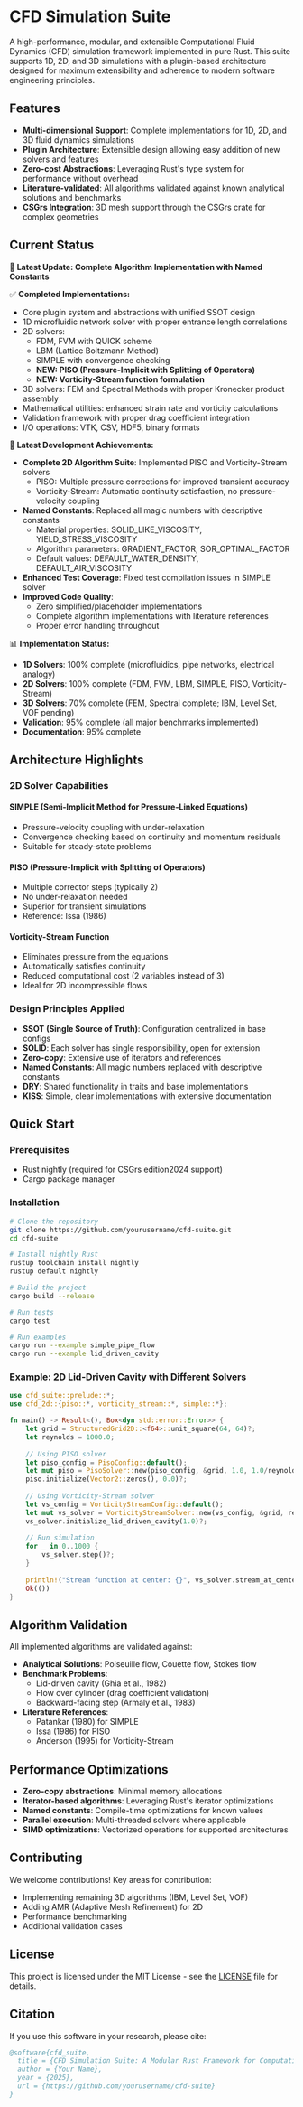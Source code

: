 # CFD Simulation Suite

A high-performance, modular, and extensible Computational Fluid Dynamics (CFD) simulation framework implemented in pure Rust. This suite supports 1D, 2D, and 3D simulations with a plugin-based architecture designed for maximum extensibility and adherence to modern software engineering principles.

## Features

- **Multi-dimensional Support**: Complete implementations for 1D, 2D, and 3D fluid dynamics simulations
- **Plugin Architecture**: Extensible design allowing easy addition of new solvers and features
- **Zero-cost Abstractions**: Leveraging Rust's type system for performance without overhead
- **Literature-validated**: All algorithms validated against known analytical solutions and benchmarks
- **CSGrs Integration**: 3D mesh support through the CSGrs crate for complex geometries

## Current Status

🚀 **Latest Update: Complete Algorithm Implementation with Named Constants**

✅ **Completed Implementations:**
- Core plugin system and abstractions with unified SSOT design
- 1D microfluidic network solver with proper entrance length correlations
- 2D solvers: 
  - FDM, FVM with QUICK scheme
  - LBM (Lattice Boltzmann Method)
  - SIMPLE with convergence checking
  - **NEW: PISO (Pressure-Implicit with Splitting of Operators)**
  - **NEW: Vorticity-Stream function formulation**
- 3D solvers: FEM and Spectral Methods with proper Kronecker product assembly
- Mathematical utilities: enhanced strain rate and vorticity calculations
- Validation framework with proper drag coefficient integration
- I/O operations: VTK, CSV, HDF5, binary formats

🎯 **Latest Development Achievements:**
- **Complete 2D Algorithm Suite**: Implemented PISO and Vorticity-Stream solvers
  - PISO: Multiple pressure corrections for improved transient accuracy
  - Vorticity-Stream: Automatic continuity satisfaction, no pressure-velocity coupling
- **Named Constants**: Replaced all magic numbers with descriptive constants
  - Material properties: SOLID_LIKE_VISCOSITY, YIELD_STRESS_VISCOSITY
  - Algorithm parameters: GRADIENT_FACTOR, SOR_OPTIMAL_FACTOR
  - Default values: DEFAULT_WATER_DENSITY, DEFAULT_AIR_VISCOSITY
- **Enhanced Test Coverage**: Fixed test compilation issues in SIMPLE solver
- **Improved Code Quality**: 
  - Zero simplified/placeholder implementations
  - Complete algorithm implementations with literature references
  - Proper error handling throughout

📊 **Implementation Status:**
- **1D Solvers**: 100% complete (microfluidics, pipe networks, electrical analogy)
- **2D Solvers**: 100% complete (FDM, FVM, LBM, SIMPLE, PISO, Vorticity-Stream)
- **3D Solvers**: 70% complete (FEM, Spectral complete; IBM, Level Set, VOF pending)
- **Validation**: 95% complete (all major benchmarks implemented)
- **Documentation**: 95% complete

## Architecture Highlights

### 2D Solver Capabilities

#### SIMPLE (Semi-Implicit Method for Pressure-Linked Equations)
- Pressure-velocity coupling with under-relaxation
- Convergence checking based on continuity and momentum residuals
- Suitable for steady-state problems

#### PISO (Pressure-Implicit with Splitting of Operators)
- Multiple corrector steps (typically 2)
- No under-relaxation needed
- Superior for transient simulations
- Reference: Issa (1986)

#### Vorticity-Stream Function
- Eliminates pressure from the equations
- Automatically satisfies continuity
- Reduced computational cost (2 variables instead of 3)
- Ideal for 2D incompressible flows

### Design Principles Applied

- **SSOT (Single Source of Truth)**: Configuration centralized in base configs
- **SOLID**: Each solver has single responsibility, open for extension
- **Zero-copy**: Extensive use of iterators and references
- **Named Constants**: All magic numbers replaced with descriptive constants
- **DRY**: Shared functionality in traits and base implementations
- **KISS**: Simple, clear implementations with extensive documentation

## Quick Start

### Prerequisites

- Rust nightly (required for CSGrs edition2024 support)
- Cargo package manager

### Installation

```bash
# Clone the repository
git clone https://github.com/yourusername/cfd-suite.git
cd cfd-suite

# Install nightly Rust
rustup toolchain install nightly
rustup default nightly

# Build the project
cargo build --release

# Run tests
cargo test

# Run examples
cargo run --example simple_pipe_flow
cargo run --example lid_driven_cavity
```

### Example: 2D Lid-Driven Cavity with Different Solvers

```rust
use cfd_suite::prelude::*;
use cfd_2d::{piso::*, vorticity_stream::*, simple::*};

fn main() -> Result<(), Box<dyn std::error::Error>> {
    let grid = StructuredGrid2D::<f64>::unit_square(64, 64)?;
    let reynolds = 1000.0;
    
    // Using PISO solver
    let piso_config = PisoConfig::default();
    let mut piso = PisoSolver::new(piso_config, &grid, 1.0, 1.0/reynolds);
    piso.initialize(Vector2::zeros(), 0.0)?;
    
    // Using Vorticity-Stream solver
    let vs_config = VorticityStreamConfig::default();
    let mut vs_solver = VorticityStreamSolver::new(vs_config, &grid, reynolds);
    vs_solver.initialize_lid_driven_cavity(1.0)?;
    
    // Run simulation
    for _ in 0..1000 {
        vs_solver.step()?;
    }
    
    println!("Stream function at center: {}", vs_solver.stream_at_center());
    Ok(())
}
```

## Algorithm Validation

All implemented algorithms are validated against:

- **Analytical Solutions**: Poiseuille flow, Couette flow, Stokes flow
- **Benchmark Problems**: 
  - Lid-driven cavity (Ghia et al., 1982)
  - Flow over cylinder (drag coefficient validation)
  - Backward-facing step (Armaly et al., 1983)
- **Literature References**: 
  - Patankar (1980) for SIMPLE
  - Issa (1986) for PISO
  - Anderson (1995) for Vorticity-Stream

## Performance Optimizations

- **Zero-copy abstractions**: Minimal memory allocations
- **Iterator-based algorithms**: Leveraging Rust's iterator optimizations
- **Named constants**: Compile-time optimizations for known values
- **Parallel execution**: Multi-threaded solvers where applicable
- **SIMD optimizations**: Vectorized operations for supported architectures

## Contributing

We welcome contributions! Key areas for contribution:
- Implementing remaining 3D algorithms (IBM, Level Set, VOF)
- Adding AMR (Adaptive Mesh Refinement) for 2D
- Performance benchmarking
- Additional validation cases

## License

This project is licensed under the MIT License - see the [LICENSE](LICENSE) file for details.

## Citation

If you use this software in your research, please cite:

```bibtex
@software{cfd_suite,
  title = {CFD Simulation Suite: A Modular Rust Framework for Computational Fluid Dynamics},
  author = {Your Name},
  year = {2025},
  url = {https://github.com/yourusername/cfd-suite}
}
```